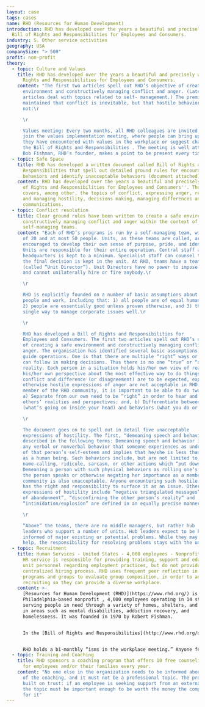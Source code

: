 ```yaml
---
layout: case
tags: cases
name: RHD (Resources for Human Development)
introduction: RHD has developed over the years a beautiful and precisely worded
  Bill of Rights and Responsibilities for Employees and Consumers.
industry: S. Other service activities
geography: USA
companySize: "> 500"
profit: non-profit
theory:
  - topic: Culture and Values
    title: RHD has developed over the years a beautiful and precisely worded Bill of
      Rights and Responsibilities for Employees and Consumers.
    content: "The first two articles spell out RHD’s objective of creating a safe
      environment and constructively managing conflict and anger. (Later
      articles deal with topics related to self- management.) The premise is
      maintained that conflict is inevitable, but that hostile behaviors are
      not:\r

      \r

      Values meeting: Every two months, all RHD colleagues are invited to
      join the values implementation meeting, where people can bring up issues
      they have encountered with values in the workplace or suggest changes to
      the Bill of Rights and Responsibilities . The meeting is well attended.
      Bob Fishman, RHD’s founder, makes a point to be present every time."
  - topic: Safe Space
    title: RHD has developed a written document called Bill of Rights and
      Responsibilities that spell out detailed ground rules for encourage safe
      behaviors and identify inacceptable behaviors (document attached)
    content: RHD has developed over the years a beautiful and precisely worded "Bill
      of Rights and Responsibilities for Employees and Consumers''. The document
      covers, among other, the topics of conflict, expressing anger, recognizing
      and managing hostility, decisions making, managing differences and open
      communications.
  - topic: Conflict resolution
    title: Clear ground rules have been written to create a safe environment and
      constructively managing conflict and anger within the context of
      self-managing teams.
    content: "Each of RHD’s programs is run by a self-managing team, with an average
      of 20 and at most 50 people. Units, as these teams are called, are
      encouraged to develop their own sense of purpose, pride, and identity.
      Units are responsible for their entire operation. Central staff at
      headquarters is kept to a minimum. Specialist staff can counsel teams, but
      the final decision is kept in the unit. At RHD, teams have a team leader
      (called “Unit Director”). Unit Directors have no power to impose decisions
      and cannot unilaterally hire or fire anybody.\r

      \r

      RHD is explicitly founded on a number of basic assumptions about
      people and work, including that: 1) all people are of equal human worth,
      2) people are essentially good unless proven otherwise, and 3) there is no
      single way to manage corporate issues well.\r

      \r

      RHD has developed a Bill of Rights and Responsibilities for
      Employees and Consumers. The first two articles spell out RHD’s objective
      of creating a safe environment and constructively managing conflict and
      anger. The organisation has identified several basic assumptions, which
      guide operations. One is that there are multiple “right” ways or paths we
      can follow in making decisions. Thus there is no one “true” or “absolute”
      reality. Each person in a situation holds his/her own view of reality and
      his/her own perspective about the most effective way to do things. Whilst
      conflict and difference (or disagreement) are to be expected, explosive or
      otherwise hostile expressions of anger are not acceptable in RHD. As a
      member of the RHD community, it is important to be able to do two things:
      a) Separate from our own need to be “right” in order to hear and respect
      others’ realities and perspectives: and, b) Differentiate between thoughts
      (what’s going on inside your head) and behaviors (what you do or say).\r

      \r

      The document goes on to spell out in detail five unacceptable
      expressions of hostility. The first, “demeaning speech and behavior”, is
      described in the following terms: Demeaning speech and behavior involves
      any verbal or nonverbal behavior that someone experiences as undermining
      of that person’s self-esteem and implies that he/she is less than worthy
      as a human being. Such behaviors include, but are not limited to,
      name-calling, ridicule, sarcasm, or other actions which “put down” people.
      Demeaning a person with such physical behaviors as rolling one’s eyes when
      the person speaks or otherwise negating her importance as a member of the
      community is also unacceptable. Anyone encountering such hostile behavior
      has the right and responsibility to surface it as an issue. Other
      expressions of hostility include ”negative triangulated messages”, “threat
      of abandonment”, “disconfirming the other person’s reality” and
      “intimidation/explosion” are defined in an equally precise manner.\r

      \r

      “Above” the teams, there are no middle managers, but rather hub
      leaders who support a number of units. Hub leaders expect to be kept
      informed of major existing or potential problems. While they may advise or
      help, the responsibility for resolving problems stays with the unit."
  - topic: Recruitment
    title: Human Services - United States - 4,000 employees - Nonprofit  At RHD, the
      HR service is responsible for providing training, support and education of
      unit personnel regarding employment practices, but do not provide a
      centralized hiring process. RHD uses frequent peer reflection in all
      programs and groups to evaluate group composition, in order to adapt
      recruiting so they can provide a diverse workplace.
    content: >-
      [Resources for Human Development (RHD)](https://www.rhd.org/) is a
      Philadelphia-based nonprofit , 4,000 employees operating in 14 states,
      serving people in need through a variety of homes, shelters, and programs
      in areas such as mental disabilities, addiction recovery, and
      homelessness. It was founded in 1970 by Robert Fishman.


      In the [Bill of Rights and Responsibilities](http://www.rhd.org/docs/default-source/docs/RHDBillofRights.pdf?sfvrsn=0) (a document that spell out detailed ground rules for encouraging safe behaviors and identify inacceptable behaviors) is indicated that all programs and groups throughout the organization are requested to periodically look at the composition of the membership in their group, and to reflect on the reasons for and impacts of that composition. Based on such reflection, the group may want to make decisions about how it will move forward in creating and valuing a diverse membership.


      RHD holds a bi-monthly “isms in the workplace meeting.” Anyone feeling that the organization should pay attention to a specific form or occurrence of racism, sexism, or any other “-ism” can join the meeting. If noticed that the organization as a whole tends to hire disproportionately more white than black people, or that women generally don’t step into certain roles; there is no obvious party to confront; everyone is called to find a solution.
  - topic: Training and Coaching
    title: RHD sponsors a coaching program that offers 10 free counseling sessions
      for employees and/or their families every year.
    content: "No one else in the organization needs to be informed about the theme
      of the coaching, and it must not be a professional topic. The program is
      built on trust: if an employee is seeking support from an external coach,
      the topic must be important enough to be worth the money the company pays
      for it"
---
```

